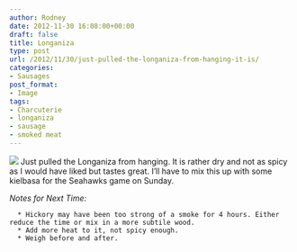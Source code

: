 ```yaml
---
author: Rodney
date: 2012-11-30 16:08:00+00:00
draft: false
title: Longaniza
type: post
url: /2012/11/30/just-pulled-the-longaniza-from-hanging-it-is/
categories:
- Sausages
post_format:
- Image
tags:
- Charcuterie
- longaniza
- sausage
- smoked meat
---
```


![](https://smythescottage.files.wordpress.com/2012/11/tumblr_meb66t7m9f1rm1opno1_1280.jpg)
Just pulled the Longaniza from hanging. It is rather dry and not as spicy as I would have liked but tastes great. I’ll have to mix this up with some kielbasa for the Seahawks game on Sunday.

_Notes for Next Time:_

	  * Hickory may have been too strong of a smoke for 4 hours. Either reduce the time or mix in a more subtile wood.
	  * Add more heat to it, not spicy enough.
	  * Weigh before and after.


